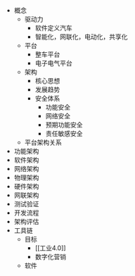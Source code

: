 - 概念
	- 驱动力
		- 软件定义汽车
		- 智能化，网联化，电动化，共享化
	- 平台
		- 整车平台
		- 电子电气平台
	- 架构
		- 核心思想
		- 发展趋势
		- 安全体系
			- 功能安全
			- 网络安全
			- 预期功能安全
			- 责任敏感安全
	- 平台架构关系
- 功能架构
- 软件架构
- 网络架构
- 物理架构
- 硬件架构
- 网联架构
- 测试验证
- 开发流程
- 架构评估
- 工具链
	- 目标
		- [[工业4.0]]
		- 数字化营销
	- 软件